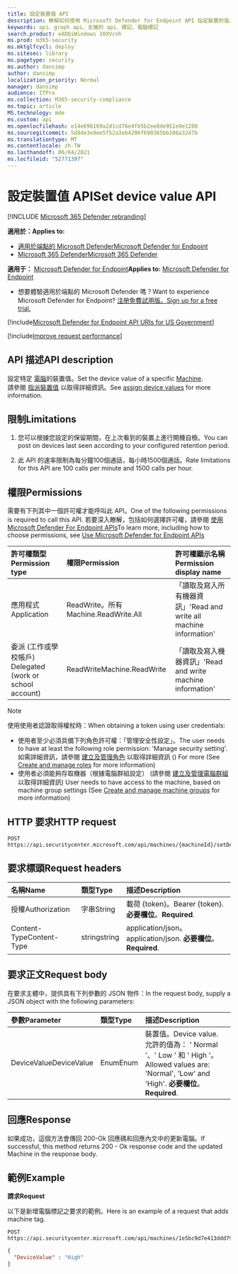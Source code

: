 ```yaml
---
title: 設定裝置值 API
description: 瞭解如何使用 Microsoft Defender for Endpoint API 指定裝置的值。
keywords: api、graph api、支援的 api、標記、電腦標記
search.product: eADQiWindows 10XVcnh
ms.prod: m365-security
ms.mktglfcycl: deploy
ms.sitesec: library
ms.pagetype: security
ms.author: dansimp
author: dansimp
localization_priority: Normal
manager: dansimp
audience: ITPro
ms.collection: M365-security-compliance
ms.topic: article
MS.technology: mde
ms.custom: api
ms.openlocfilehash: e14e696169a2d1cd76e4fb5b2ee8de951e9e1280
ms.sourcegitcommit: 5d8de3e9ee5f52a3eb4206f690365bb108a3247b
ms.translationtype: MT
ms.contentlocale: zh-TW
ms.lasthandoff: 06/04/2021
ms.locfileid: "52771397"
---
```

# <a name="set-device-value-api"></a><span data-ttu-id="9307c-104">設定裝置值 API</span><span class="sxs-lookup"><span data-stu-id="9307c-104">Set device value API</span></span>

[!INCLUDE [Microsoft 365 Defender rebranding](../../includes/microsoft-defender.md)]

<span data-ttu-id="9307c-105">**適用於：**</span><span class="sxs-lookup"><span data-stu-id="9307c-105">**Applies to:**</span></span>
- [<span data-ttu-id="9307c-106">適用於端點的 Microsoft Defender</span><span class="sxs-lookup"><span data-stu-id="9307c-106">Microsoft Defender for Endpoint</span></span>](https://go.microsoft.com/fwlink/p/?linkid=2154037)
- [<span data-ttu-id="9307c-107">Microsoft 365 Defender</span><span class="sxs-lookup"><span data-stu-id="9307c-107">Microsoft 365 Defender</span></span>](https://go.microsoft.com/fwlink/?linkid=2118804)

<span data-ttu-id="9307c-108">**適用于：** [Microsoft Defender for Endpoint](https://go.microsoft.com/fwlink/?linkid=2154037)</span><span class="sxs-lookup"><span data-stu-id="9307c-108">**Applies to:** [Microsoft Defender for Endpoint](https://go.microsoft.com/fwlink/?linkid=2154037)</span></span>

- <span data-ttu-id="9307c-109">想要體驗適用於端點的 Microsoft Defender 嗎？</span><span class="sxs-lookup"><span data-stu-id="9307c-109">Want to experience Microsoft Defender for Endpoint?</span></span> [<span data-ttu-id="9307c-110">注册免費試用版。</span><span class="sxs-lookup"><span data-stu-id="9307c-110">Sign up for a free trial.</span></span>](https://www.microsoft.com/microsoft-365/windows/microsoft-defender-atp?ocid=docs-wdatp-exposedapis-abovefoldlink) 

[!include[Microsoft Defender for Endpoint API URIs for US Government](../../includes/microsoft-defender-api-usgov.md)]

[!include[Improve request performance](../../includes/improve-request-performance.md)]


## <a name="api-description"></a><span data-ttu-id="9307c-111">API 描述</span><span class="sxs-lookup"><span data-stu-id="9307c-111">API description</span></span>

<span data-ttu-id="9307c-112">設定特定 [電腦](machine.md)的裝置值。</span><span class="sxs-lookup"><span data-stu-id="9307c-112">Set the device value of a specific [Machine](machine.md).</span></span><br>
<span data-ttu-id="9307c-113">請參閱 [指派裝置值](tvm-assign-device-value.md) 以取得詳細資訊。</span><span class="sxs-lookup"><span data-stu-id="9307c-113">See [assign device values](tvm-assign-device-value.md) for more information.</span></span>

## <a name="limitations"></a><span data-ttu-id="9307c-114">限制</span><span class="sxs-lookup"><span data-stu-id="9307c-114">Limitations</span></span>

1. <span data-ttu-id="9307c-115">您可以根據您設定的保留期間，在上次看到的裝置上進行開機自檢。</span><span class="sxs-lookup"><span data-stu-id="9307c-115">You can post on devices last seen according to your configured retention period.</span></span>

2. <span data-ttu-id="9307c-116">此 API 的速率限制為每分鐘100個通話，每小時1500個通話。</span><span class="sxs-lookup"><span data-stu-id="9307c-116">Rate limitations for this API are 100 calls per minute and 1500 calls per hour.</span></span>


## <a name="permissions"></a><span data-ttu-id="9307c-117">權限</span><span class="sxs-lookup"><span data-stu-id="9307c-117">Permissions</span></span>

<span data-ttu-id="9307c-118">需要有下列其中一個許可權才能呼叫此 API。</span><span class="sxs-lookup"><span data-stu-id="9307c-118">One of the following permissions is required to call this API.</span></span> <span data-ttu-id="9307c-119">若要深入瞭解，包括如何選擇許可權，請參閱 [使用 Microsoft Defender For Endpoint APIs](apis-intro.md)</span><span class="sxs-lookup"><span data-stu-id="9307c-119">To learn more, including how to choose permissions, see [Use Microsoft Defender for Endpoint APIs](apis-intro.md)</span></span>

<span data-ttu-id="9307c-120">許可權類型</span><span class="sxs-lookup"><span data-stu-id="9307c-120">Permission type</span></span> |    <span data-ttu-id="9307c-121">權限</span><span class="sxs-lookup"><span data-stu-id="9307c-121">Permission</span></span>    |    <span data-ttu-id="9307c-122">許可權顯示名稱</span><span class="sxs-lookup"><span data-stu-id="9307c-122">Permission display name</span></span>
:---|:---|:---
<span data-ttu-id="9307c-123">應用程式</span><span class="sxs-lookup"><span data-stu-id="9307c-123">Application</span></span> |    <span data-ttu-id="9307c-124">ReadWrite。所有</span><span class="sxs-lookup"><span data-stu-id="9307c-124">Machine.ReadWrite.All</span></span> |    <span data-ttu-id="9307c-125">「讀取及寫入所有機器資訊」</span><span class="sxs-lookup"><span data-stu-id="9307c-125">'Read and write all machine information'</span></span>
<span data-ttu-id="9307c-126">委派 (工作或學校帳戶) </span><span class="sxs-lookup"><span data-stu-id="9307c-126">Delegated (work or school account)</span></span> | <span data-ttu-id="9307c-127">ReadWrite</span><span class="sxs-lookup"><span data-stu-id="9307c-127">Machine.ReadWrite</span></span> | <span data-ttu-id="9307c-128">「讀取及寫入機器資訊」</span><span class="sxs-lookup"><span data-stu-id="9307c-128">'Read and write machine information'</span></span>

>[!Note]
> <span data-ttu-id="9307c-129">使用使用者認證取得權杖時：</span><span class="sxs-lookup"><span data-stu-id="9307c-129">When obtaining a token using user credentials:</span></span>
>
>- <span data-ttu-id="9307c-130">使用者至少必須具備下列角色許可權：「管理安全性設定」。</span><span class="sxs-lookup"><span data-stu-id="9307c-130">The user needs to have at least the following role permission: 'Manage security setting'.</span></span> <span data-ttu-id="9307c-131">如需詳細資訊，請參閱 [建立及管理角色](user-roles.md) 以取得詳細資訊 () </span><span class="sxs-lookup"><span data-stu-id="9307c-131">For more  (See [Create and manage roles](user-roles.md) for more information)</span></span>
>- <span data-ttu-id="9307c-132">使用者必須能夠存取機器（根據電腦群組設定） (請參閱 [建立及管理電腦群組](machine-groups.md) 以取得詳細資訊) </span><span class="sxs-lookup"><span data-stu-id="9307c-132">User needs to have access to the machine, based on machine group settings (See [Create and manage machine groups](machine-groups.md) for more information)</span></span>

## <a name="http-request"></a><span data-ttu-id="9307c-133">HTTP 要求</span><span class="sxs-lookup"><span data-stu-id="9307c-133">HTTP request</span></span>

```http
POST https://api.securitycenter.microsoft.com/api/machines/{machineId}/setDeviceValue
```

## <a name="request-headers"></a><span data-ttu-id="9307c-134">要求標頭</span><span class="sxs-lookup"><span data-stu-id="9307c-134">Request headers</span></span>

<span data-ttu-id="9307c-135">名稱</span><span class="sxs-lookup"><span data-stu-id="9307c-135">Name</span></span> | <span data-ttu-id="9307c-136">類型</span><span class="sxs-lookup"><span data-stu-id="9307c-136">Type</span></span> | <span data-ttu-id="9307c-137">描述</span><span class="sxs-lookup"><span data-stu-id="9307c-137">Description</span></span>
:---|:---|:---
<span data-ttu-id="9307c-138">授權</span><span class="sxs-lookup"><span data-stu-id="9307c-138">Authorization</span></span> | <span data-ttu-id="9307c-139">字串</span><span class="sxs-lookup"><span data-stu-id="9307c-139">String</span></span> | <span data-ttu-id="9307c-140">載荷 {token}。</span><span class="sxs-lookup"><span data-stu-id="9307c-140">Bearer {token}.</span></span> <span data-ttu-id="9307c-141">**必要欄位**。</span><span class="sxs-lookup"><span data-stu-id="9307c-141">**Required**.</span></span>
<span data-ttu-id="9307c-142">Content-Type</span><span class="sxs-lookup"><span data-stu-id="9307c-142">Content-Type</span></span> | <span data-ttu-id="9307c-143">string</span><span class="sxs-lookup"><span data-stu-id="9307c-143">string</span></span> | <span data-ttu-id="9307c-144">application/json。</span><span class="sxs-lookup"><span data-stu-id="9307c-144">application/json.</span></span> <span data-ttu-id="9307c-145">**必要欄位**。</span><span class="sxs-lookup"><span data-stu-id="9307c-145">**Required**.</span></span>

## <a name="request-body"></a><span data-ttu-id="9307c-146">要求正文</span><span class="sxs-lookup"><span data-stu-id="9307c-146">Request body</span></span>

<span data-ttu-id="9307c-147">在要求主體中，提供具有下列參數的 JSON 物件：</span><span class="sxs-lookup"><span data-stu-id="9307c-147">In the request body, supply a JSON object with the following parameters:</span></span>

<span data-ttu-id="9307c-148">參數</span><span class="sxs-lookup"><span data-stu-id="9307c-148">Parameter</span></span> |    <span data-ttu-id="9307c-149">類型</span><span class="sxs-lookup"><span data-stu-id="9307c-149">Type</span></span>    | <span data-ttu-id="9307c-150">描述</span><span class="sxs-lookup"><span data-stu-id="9307c-150">Description</span></span>
:---|:---|:---
<span data-ttu-id="9307c-151">DeviceValue</span><span class="sxs-lookup"><span data-stu-id="9307c-151">DeviceValue</span></span> |    <span data-ttu-id="9307c-152">Enum</span><span class="sxs-lookup"><span data-stu-id="9307c-152">Enum</span></span> |    <span data-ttu-id="9307c-153">裝置值。</span><span class="sxs-lookup"><span data-stu-id="9307c-153">Device value.</span></span> <span data-ttu-id="9307c-154">允許的值為： ' Normal '、' Low ' 和 ' High '。</span><span class="sxs-lookup"><span data-stu-id="9307c-154">Allowed values are: 'Normal', 'Low' and 'High'.</span></span> <span data-ttu-id="9307c-155">**必要欄位**。</span><span class="sxs-lookup"><span data-stu-id="9307c-155">**Required**.</span></span>

## <a name="response"></a><span data-ttu-id="9307c-156">回應</span><span class="sxs-lookup"><span data-stu-id="9307c-156">Response</span></span>

<span data-ttu-id="9307c-157">如果成功，這個方法會傳回 200-Ok 回應碼和回應內文中的更新電腦。</span><span class="sxs-lookup"><span data-stu-id="9307c-157">If successful, this method returns 200 - Ok response code and the updated Machine in the response body.</span></span>

## <a name="example"></a><span data-ttu-id="9307c-158">範例</span><span class="sxs-lookup"><span data-stu-id="9307c-158">Example</span></span>

<span data-ttu-id="9307c-159">**請求**</span><span class="sxs-lookup"><span data-stu-id="9307c-159">**Request**</span></span>

<span data-ttu-id="9307c-160">以下是新增電腦標記之要求的範例。</span><span class="sxs-lookup"><span data-stu-id="9307c-160">Here is an example of a request that adds machine tag.</span></span>

```http
POST https://api.securitycenter.microsoft.com/api/machines/1e5bc9d7e413ddd7902c2932e418702b84d0cc07/setDeviceValue
```

```json
{
  "DeviceValue" : "High"
}
```
